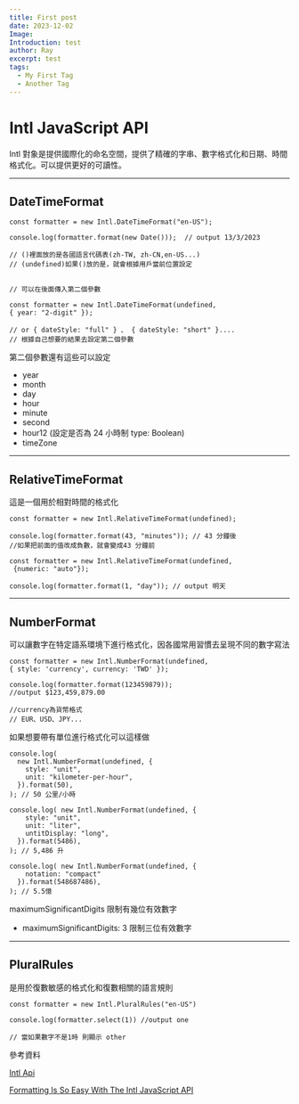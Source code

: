 ```yaml
---
title: First post
date: 2023-12-02
Image:
Introduction: test
author: Ray
excerpt: test
tags:
  - My First Tag
  - Another Tag
---
```


# Intl JavaScript API

Intl 對象是提供國際化的命名空間，提供了精確的字串、數字格式化和日期、時間格式化。可以提供更好的可讀性。

---

## DateTimeFormat

```javascript=
const formatter = new Intl.DateTimeFormat("en-US");

console.log(formatter.format(new Date()));  // output 13/3/2023

// ()裡面放的是各國語言代碼表(zh-TW, zh-CN,en-US...)
// (undefined)如果()放的是，就會根據用戶當前位置設定


// 可以在後面傳入第二個參數

const formatter = new Intl.DateTimeFormat(undefined,
{ year: "2-digit" });

// or { dateStyle: "full" } 、 { dateStyle: "short" }....
// 根據自己想要的結果去設定第二個參數
```

第二個參數還有這些可以設定

- year
- month
- day
- hour
- minute
- second
- hour12 (設定是否為 24 小時制 type: Boolean)
- timeZone

---

## RelativeTimeFormat

這是一個用於相對時間的格式化

```javascript=
const formatter = new Intl.RelativeTimeFormat(undefined);

console.log(formatter.format(43, "minutes")); // 43 分鐘後
//如果把前面的值改成負數，就會變成43 分鐘前

const formatter = new Intl.RelativeTimeFormat(undefined,
 {numeric: "auto"});

console.log(formatter.format(1, "day")); // output 明天

```

---

## NumberFormat

可以讓數字在特定語系環境下進行格式化，因各國常用習慣去呈現不同的數字寫法

```javascript=
const formatter = new Intl.NumberFormat(undefined,
{ style: 'currency', currency: 'TWD' });

console.log(formatter.format(123459879));
//output $123,459,879.00

//currency為貨幣格式
// EUR、USD、JPY...
```

如果想要帶有單位進行格式化可以這樣做

```javascript=
console.log(
  new Intl.NumberFormat(undefined, {
    style: "unit",
    unit: "kilometer-per-hour",
  }).format(50),
); // 50 公里/小時

console.log( new Intl.NumberFormat(undefined, {
    style: "unit",
    unit: "liter",
    untitDisplay: "long",
  }).format(5486),
); // 5,486 升

console.log( new Intl.NumberFormat(undefined, {
    notation: "compact"
  }).format(548687486),
); // 5.5億

```

maximumSignificantDigits 限制有幾位有效數字

- maximumSignificantDigits: 3 限制三位有效數字

---

## PluralRules

是用於復數敏感的格式化和復數相關的語言規則

```javascript=
const formatter = new Intl.PluralRules("en-US")

console.log(formatter.select(1)) //output one

// 當如果數字不是1時 則顯示 other

```

參考資料

[Intl Api](https://developer.mozilla.org/zh-CN/docs/Web/JavaScript/Reference/Global_Objects/Intl)

[Formatting Is So Easy With The Intl JavaScript API](https://www.youtube.com/watch?v=4oGWpTAY_hc)

